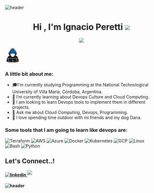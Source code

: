 ![header](https://capsule-render.vercel.app/api?type=waving&color=gradient&text=Hello%20World!&height=100&section=header&fontColor=d6ace6)
<h1 align="center"><b>Hi , I'm Ignacio Peretti </b><img src="https://media.giphy.com/media/hvRJCLFzcasrR4ia7z/giphy.gif" width="35"></h1>
<!--  -->
<p align="center">

<p align="center">
   <img src="https://readme-typing-svg.herokuapp.com/?lines=Welcome+to+my+GitHub+Profile!;I'm+from+Córdoba,+Argentina.;&center=true&width=360&height=30">
</p>

</a><picture><img src = "https://github.com/0xAbdulKhalid/0xAbdulKhalid/raw/main/assets/mdImages/about_me.gif" width = 50px></picture>

###  A little bit about me:
- 🎓I'm currently studying Programming at the National Technological University of Villa María, Córdoba, Argentina.
- 🌱 I’m currently learning about Devops Culture and Cloud Computing.
- 👯 I am looking to learn Devops tools to implement them in different projects.
- 💬 Ask me about Cloud Computing, Devops, Programming.
- 🔭 I love spending time outdoor with mi friends and my dog Dana.
### Some tools that I am going to learn like devops are:

![Terraform](https://img.shields.io/badge/-Terraform-623CE4?style=flat-square&logo=terraform&logoColor=white)
![AWS](https://img.shields.io/badge/-AWS-232F3E?style=flat-square&logo=amazon-aws&logoColor=white)
![Azure](https://img.shields.io/badge/-Azure-0089D6?style=flat-square&logo=microsoft-azure&logoColor=white)
![Docker](https://img.shields.io/badge/-Docker-2496ED?style=flat-square&logo=docker&logoColor=white)
![Kubernetes](https://img.shields.io/badge/-Kubernetes-326CE5?style=flat-square&logo=kubernetes&logoColor=white)
![GCP](https://img.shields.io/badge/-GCP-4285F4?style=flat-square&logo=google-cloud&logoColor=white)
![Linux](https://img.shields.io/badge/-Linux-FCC624?style=flat-square&logo=linux&logoColor=white)
![Bash](https://img.shields.io/badge/-Bash-4EAA25?style=flat-square&logo=gnu-bash&logoColor=white)
![Python](https://img.shields.io/badge/-Python-3776AB?style=flat-square&logo=python&logoColor=white)

## <b> Let's Connect..!
<a href="https://linkedin.com/in/ignacioperetti" target="_blank">
<img src="https://img.shields.io/badge/linkedin:  ignacioperetti-%2300acee.svg?color=405DE6&style=for-the-badge&logo=linkedin&logoColor=white" alt=linkedin style="margin-bottom: 5px;"/>

<a href="ignacioperetti11@gmail.com" target="_blank">
<img src="https://img.shields.io/badge/gmail:  ignacioperetti11@gmail.com-%23EA4335.svg?style=for-the-badge&logo=gmail&logoColor=white" t=mail style="margin-bottom: 5px;" />
</a>




![header](https://capsule-render.vercel.app/api?type=waving&color=gradient&height=100&section=footer)
